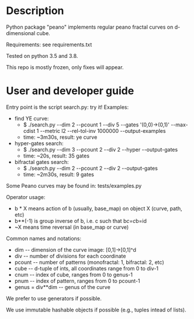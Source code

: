 # Description

Python package "peano" implements regular peano fractal curves on d-dimensional cube.

Requirements: see requirements.txt

Tested on python 3.5 and 3.8.

This repo is mostly frozen, only fixes will appear.


# User and developer guide

Entry point is the script search.py: try it!
Examples:
* find YE curve:
    * $ ./search.py --dim 2 --pcount 1 --div 5 --gates '(0,0)->(0,1)' --max-cdist 1 --metric l2 --rel-tol-inv 1000000 --output-examples
    * time: ~3m30s, result: ye curve
* hyper-gates search:
    * $ ./search.py --dim 3 --pcount 2 --div 2 --hyper --output-gates
    * time: ~20s, result: 35 gates
* bifractal gates search:
    * $ ./search.py --dim 2 --pcount 2 --div 2 --output-gates
    * time: ~2m30s, result: 9 gates

Some Peano curves may be found in: tests/examples.py

Operator usage:
* b * X means action of b (usually, base_map) on object X (curve, path, etc)
* b**(-1) is group inverse of b, i.e. c such that b*c=c*b=id
* ~X means time reversal (in base_map or curve)

Common names and notations:
* dim -- dimension of the curve image: [0,1]->[0,1]^d
* div -- number of divisions for each coordinate
* pcount -- number of patterns (monofractal: 1, bifractal: 2, etc)
* cube -- d-tuple of ints, all coordinates range from 0 to div-1
* cnum -- index of cube, ranges from 0 to genus-1
* pnum -- index of pattern, ranges from 0 to pcount-1
* genus = div**dim -- genus of the curve

We prefer to use generators if possible.

We use immutable hashable objects if possible (e.g., tuples intead of lists).

